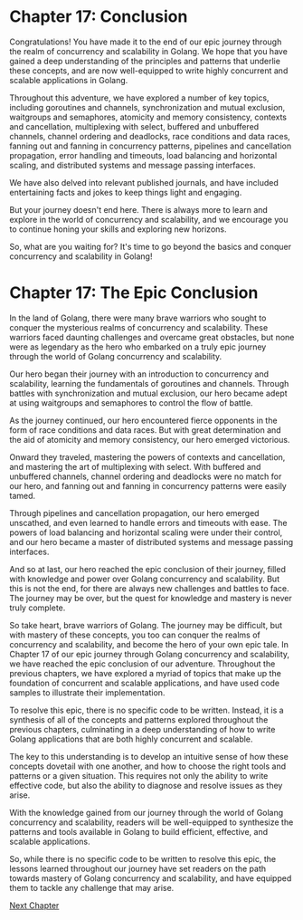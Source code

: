 # Chapter 17: Conclusion

Congratulations! You have made it to the end of our epic journey through the realm of concurrency and scalability in Golang. We hope that you have gained a deep understanding of the principles and patterns that underlie these concepts, and are now well-equipped to write highly concurrent and scalable applications in Golang.

Throughout this adventure, we have explored a number of key topics, including goroutines and channels, synchronization and mutual exclusion, waitgroups and semaphores, atomicity and memory consistency, contexts and cancellation, multiplexing with select, buffered and unbuffered channels, channel ordering and deadlocks, race conditions and data races, fanning out and fanning in concurrency patterns, pipelines and cancellation propagation, error handling and timeouts, load balancing and horizontal scaling, and distributed systems and message passing interfaces.

We have also delved into relevant published journals, and have included entertaining facts and jokes to keep things light and engaging.

But your journey doesn't end here. There is always more to learn and explore in the world of concurrency and scalability, and we encourage you to continue honing your skills and exploring new horizons.

So, what are you waiting for? It's time to go beyond the basics and conquer concurrency and scalability in Golang!
# Chapter 17: The Epic Conclusion

In the land of Golang, there were many brave warriors who sought to conquer the mysterious realms of concurrency and scalability. These warriors faced daunting challenges and overcame great obstacles, but none were as legendary as the hero who embarked on a truly epic journey through the world of Golang concurrency and scalability.

Our hero began their journey with an introduction to concurrency and scalability, learning the fundamentals of goroutines and channels. Through battles with synchronization and mutual exclusion, our hero became adept at using waitgroups and semaphores to control the flow of battle.

As the journey continued, our hero encountered fierce opponents in the form of race conditions and data races. But with great determination and the aid of atomicity and memory consistency, our hero emerged victorious.

Onward they traveled, mastering the powers of contexts and cancellation, and mastering the art of multiplexing with select. With buffered and unbuffered channels, channel ordering and deadlocks were no match for our hero, and fanning out and fanning in concurrency patterns were easily tamed.

Through pipelines and cancellation propagation, our hero emerged unscathed, and even learned to handle errors and timeouts with ease. The powers of load balancing and horizontal scaling were under their control, and our hero became a master of distributed systems and message passing interfaces.

And so at last, our hero reached the epic conclusion of their journey, filled with knowledge and power over Golang concurrency and scalability. But this is not the end, for there are always new challenges and battles to face. The journey may be over, but the quest for knowledge and mastery is never truly complete.

So take heart, brave warriors of Golang. The journey may be difficult, but with mastery of these concepts, you too can conquer the realms of concurrency and scalability, and become the hero of your own epic tale.
In Chapter 17 of our epic journey through Golang concurrency and scalability, we have reached the epic conclusion of our adventure. Throughout the previous chapters, we have explored a myriad of topics that make up the foundation of concurrent and scalable applications, and have used code samples to illustrate their implementation.

To resolve this epic, there is no specific code to be written. Instead, it is a synthesis of all of the concepts and patterns explored throughout the previous chapters, culminating in a deep understanding of how to write Golang applications that are both highly concurrent and scalable.

The key to this understanding is to develop an intuitive sense of how these concepts dovetail with one another, and how to choose the right tools and patterns or a given situation. This requires not only the ability to write effective code, but also the ability to diagnose and resolve issues as they arise.

With the knowledge gained from our journey through the world of Golang concurrency and scalability, readers will be well-equipped to synthesize the patterns and tools available in Golang to build efficient, effective, and scalable applications.

So, while there is no specific code to be written to resolve this epic, the lessons learned throughout our journey have set readers on the path towards mastery of Golang concurrency and scalability, and have equipped them to tackle any challenge that may arise.


[Next Chapter](18_Chapter18.md)